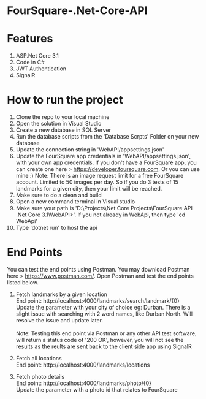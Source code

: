 # FourSquare-.Net-Core-API

# Features
1. ASP.Net Core 3.1
2. Code in C#
3. JWT Authentication
4. SignalR

# How to run the project

1. Clone the repo to your local machine
2. Open the solution in Visual Studio
3. Create a new database in SQL Server
4. Run the database scripts from the 'Database Scrpts' Folder on your new database
5. Update the connection string in 'WebAPI/appsettings.json'
6. Update the FourSquare app credentials in 'WebAPI/appsettings.json', with your own app credentials. 
  If you don't have a FourSquare app, you can create one here > https://developer.foursquare.com. Or you can use mine :)
  Note: There is an image request limit for a free FourSquare account. Limited to 50 images per day. So if you do 3 tests of 15 landmarks for a given city, then your limit will be reached. 
7. Make sure to do a clean and build
8. Open a new command terminal in Visual studio
9. Make sure your path is 'D:\Projects\Net Core Projects\FourSquare API .Net Core 3.1\WebAPI>'. If you not already in WebApi, then type 'cd WebApi'
10. Type 'dotnet run' to host the api

# End Points

You can test the end points using Postman. You may download Postman here > https://www.postman.com/.  Open Postman and test the end points listed below.

1. Fetch landmarks by a given location 
  <br/>End point: http://localhost:4000/landmarks/search/landmark/{0} 
  <br/>Update the parameter with your city of choice eg: Durban.  There is a slight issue with searching with 2 word names, like Durban North. Will resolve the issue and update    later.   
  <br/>Note: Testing this end point via Postman or any other API test software, will return a status code of '200 OK', however, you will not see the results as the reults are sent back to the client side app using SignalR
2. Fetch all locations
 <br/>End point: http://localhost:4000/landmarks/locations 

3. Fetch photo details
  <br/>End point: http://localhost:4000/landmarks/photo/{0}
  <br/>Update the parameter with a photo id that relates to FourSquare
